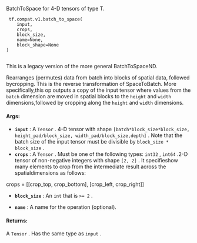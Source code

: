 BatchToSpace for 4-D tensors of type T.

```
 tf.compat.v1.batch_to_space(
    input,
    crops,
    block_size,
    name=None,
    block_shape=None
)
 
```

This is a legacy version of the more general BatchToSpaceND.

Rearranges (permutes) data from batch into blocks of spatial data, followed bycropping. This is the reverse transformation of SpaceToBatch. More specifically,this op outputs a copy of the input tensor where values from the  `batch` dimension are moved in spatial blocks to the  `height`  and  `width`  dimensions,followed by cropping along the  `height`  and  `width`  dimensions.

#### Args:
- **`input`** : A  `Tensor` . 4-D tensor with shape `[batch*block_size*block_size, height_pad/block_size, width_pad/block_size,depth]` . Note that the batch size of the input tensor must be divisible by `block_size * block_size` .
- **`crops`** : A  `Tensor` . Must be one of the following types:  `int32` ,  `int64` .2-D tensor of non-negative integers with shape  `[2, 2]` . It specifieshow many elements to crop from the intermediate result across the spatialdimensions as follows:

crops = [[crop_top, crop_bottom], [crop_left, crop_right]]


- **`block_size`** : An  `int`  that is  `>= 2` .


- **`name`** : A name for the operation (optional).


#### Returns:
A  `Tensor` . Has the same type as  `input` .

